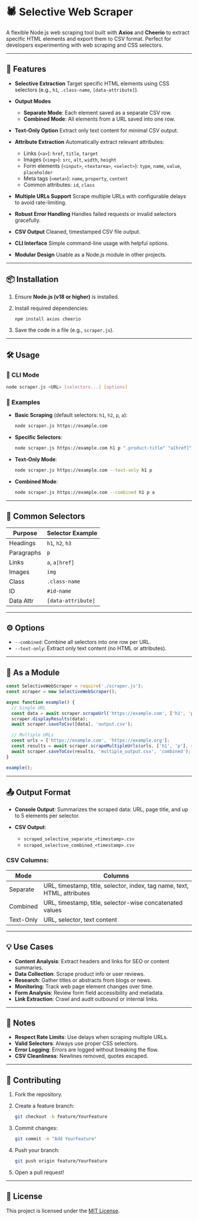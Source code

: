 
# 🕷️ Selective Web Scraper

A flexible Node.js web scraping tool built with **Axios** and **Cheerio** to extract specific HTML elements and export them to CSV format. Perfect for developers experimenting with web scraping and CSS selectors.

---

## 🚀 Features

* **Selective Extraction**
  Target specific HTML elements using CSS selectors (e.g., `h1`, `.class-name`, `[data-attribute]`).

* **Output Modes**

  * **Separate Mode**: Each element saved as a separate CSV row.
  * **Combined Mode**: All elements from a URL saved into one row.

* **Text-Only Option**
  Extract only text content for minimal CSV output.

* **Attribute Extraction**
  Automatically extract relevant attributes:

  * Links (`<a>`): `href`, `title`, `target`
  * Images (`<img>`): `src`, `alt`, `width`, `height`
  * Form elements (`<input>`, `<textarea>`, `<select>`): `type`, `name`, `value`, `placeholder`
  * Meta tags (`<meta>`): `name`, `property`, `content`
  * Common attributes: `id`, `class`

* **Multiple URLs Support**
  Scrape multiple URLs with configurable delays to avoid rate-limiting.

* **Robust Error Handling**
  Handles failed requests or invalid selectors gracefully.

* **CSV Output**
  Cleaned, timestamped CSV file output.

* **CLI Interface**
  Simple command-line usage with helpful options.

* **Modular Design**
  Usable as a Node.js module in other projects.

---

## 📦 Installation

1. Ensure **Node.js (v18 or higher)** is installed.

2. Install required dependencies:

   ```bash
   npm install axios cheerio
   ```

3. Save the code in a file (e.g., `scraper.js`).

---

## 🛠️ Usage

### 📌 CLI Mode

```bash
node scraper.js <URL> [selectors...] [options]
```

### 🧪 Examples

* **Basic Scraping** (default selectors: `h1`, `h2`, `p`, `a`):

  ```bash
  node scraper.js https://example.com
  ```

* **Specific Selectors**:

  ```bash
  node scraper.js https://example.com h1 p ".product-title" "a[href]"
  ```

* **Text-Only Mode**:

  ```bash
  node scraper.js https://example.com --text-only h1 p
  ```

* **Combined Mode**:

  ```bash
  node scraper.js https://example.com --combined h1 p a
  ```

---

## 🎯 Common Selectors

| Purpose    | Selector Example   |
| ---------- | ------------------ |
| Headings   | `h1`, `h2`, `h3`   |
| Paragraphs | `p`                |
| Links      | `a`, `a[href]`     |
| Images     | `img`              |
| Class      | `.class-name`      |
| ID         | `#id-name`         |
| Data Attr  | `[data-attribute]` |

---

## ⚙️ Options

* `--combined`: Combine all selectors into one row per URL.
* `--text-only`: Extract only text content (no HTML or attributes).

---

## 🧩 As a Module

```js
const SelectiveWebScraper = require('./scraper.js');
const scraper = new SelectiveWebScraper();

async function example() {
  // Single URL
  const data = await scraper.scrapeUrl('https://example.com', ['h1', 'p']);
  scraper.displayResults(data);
  await scraper.saveToCsv([data], 'output.csv');

  // Multiple URLs
  const urls = ['https://example.com', 'https://example.org'];
  const results = await scraper.scrapeMultipleUrls(urls, ['h1', 'p'], { delay: 1000 });
  await scraper.saveToCsv(results, 'multiple_output.csv', 'combined');
}

example();
```

---

## 📤 Output Format

* **Console Output**:
  Summarizes the scraped data: URL, page title, and up to 5 elements per selector.

* **CSV Output**:

  * `scraped_selective_separate_<timestamp>.csv`
  * `scraped_selective_combined_<timestamp>.csv`

### CSV Columns:

| Mode      | Columns                                                                  |
| --------- | ------------------------------------------------------------------------ |
| Separate  | URL, timestamp, title, selector, index, tag name, text, HTML, attributes |
| Combined  | URL, timestamp, title, selector-wise concatenated values                 |
| Text-Only | URL, selector, text content                                              |

---

## 💡 Use Cases

* **Content Analysis**: Extract headers and links for SEO or content summaries.
* **Data Collection**: Scrape product info or user reviews.
* **Research**: Gather titles or abstracts from blogs or news.
* **Monitoring**: Track web page element changes over time.
* **Form Analysis**: Review form field accessibility and metadata.
* **Link Extraction**: Crawl and audit outbound or internal links.

---

## 📎 Notes

* **Respect Rate Limits**: Use delays when scraping multiple URLs.
* **Valid Selectors**: Always use proper CSS selectors.
* **Error Logging**: Errors are logged without breaking the flow.
* **CSV Cleanliness**: Newlines removed, quotes escaped.

---

## 🤝 Contributing

1. Fork the repository.

2. Create a feature branch:

   ```bash
   git checkout -b feature/YourFeature
   ```

3. Commit changes:

   ```bash
   git commit -m "Add YourFeature"
   ```

4. Push your branch:

   ```bash
   git push origin feature/YourFeature
   ```

5. Open a pull request!

---

## 📜 License

This project is licensed under the [MIT License](./LICENSE).

